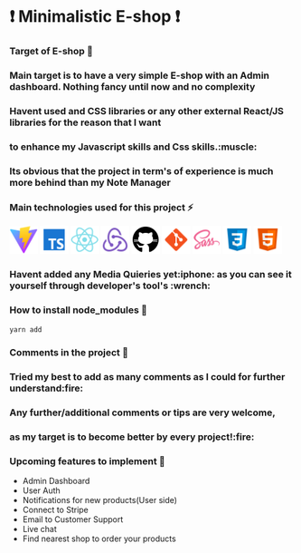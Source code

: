 ### <h1>:exclamation: Minimalistic E-shop :exclamation:</h1>

### Target of E-shop :triangular_flag_on_post:

<p>
      <h3>Main target is to have a very simple E-shop with an Admin dashboard. Nothing fancy until now and no complexity</h3>
      <h3>Havent used and CSS libraries or any other external React/JS libraries for the reason that I want </h3>
      <h3>to enhance my Javascript skills and Css skills.:muscle:</h3>

   <h3>Its obvious that the project in term's of experience is much more behind than my Note Manager</h3>
</p>

### Main technologies used for this project :zap:

<p>
  <img alt="Vite" src="./readme_imgs/vite.svg" width="50"/>
  <img alt="Typescript" src="./readme_imgs/typescript.png" width="50"/>
  <img alt="React" src="./readme_imgs/react.png" width="50"/>
  <img alt="Redux" src="./readme_imgs/redux.png" width="50"/>
  <img alt="github actions" src="./readme_imgs/github.png" width="50"/>
  <img alt="git" src="./readme_imgs/git.png" width="50"/>
  <img alt="Sass" src="./readme_imgs/sass.png" width="50"/>
  <img alt="Css" src="./readme_imgs/css3.png" width="50"/>
  <img alt="html5" src="./readme_imgs/html5.png" width="50"/>
</p>

<h3>Havent added any Media Quieries yet:iphone: as you can see it yourself through developer's tool's :wrench:</h3>

### How to install node_modules :nut_and_bolt:

    yarn add

### Comments in the project :page_with_curl:

<h3>Tried my best to add as many comments as I could for further understand:fire:</h3>
    <h3>Any further/additional comments or tips are very welcome,</h3>
    <h3>as my target is to become better by every project!:fire:</h3>

### Upcoming features to implement :wrench:

<ul>
   <li>Admin Dashboard</li>
   <li>User Auth</li>
   <li>Notifications for new products(User side)</li>
   <li>Connect to Stripe</li>
   <li>Email to Customer Support</li>
   <li>Live chat</li>
   <li>Find nearest shop to order your products</li>
</ul>
